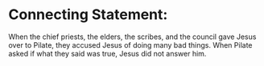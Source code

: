 # Connecting Statement:

When the chief priests, the elders, the scribes, and the council gave Jesus over to Pilate, they accused Jesus of doing many bad things. When Pilate asked if what they said was true, Jesus did not answer him.